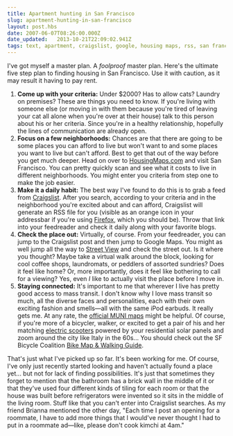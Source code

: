 ```yaml
---
title: Apartment hunting in San Francisco
slug: apartment-hunting-in-san-francisco
layout: post.hbs
date: 2007-06-07T08:26:00.000Z
date_updated:   2013-10-21T22:09:02.941Z
tags: text, apartment, craigslist, google, housing maps, rss, san francisco, street view
---
```


I've got myself a master plan. A <em>foolproof</em> master plan. Here's the ultimate five step plan to finding housing in San Francisco. Use it with caution, as it may result it having to pay rent.<!--more-->

<ol>
<li><strong>Come up with your criteria:</strong> Under $2000? Has to allow cats? Laundry on premises? These are things you need to know. If you're living with someone else (or moving in with them because you're tired of leaving your cat all alone when you're over at their house) talk to this person about his or her criteria. Since you're in a healthy relationship, hopefully the lines of communication are already open.</li>

<li><strong>Focus on a few neighborhoods:</strong> Chances are that there are going to be some places you can afford to live but won't want to and some places you want to live but can't afford. Best to get that out of the way before you get much deeper. Head on over to <a href="http://www.housingmaps.com/" title="HousingMaps.com">HousingMaps.com</a> and visit San Francisco. You can pretty quickly scan and see what it costs to live in different neighborhoods. You might enter you criteria from step one to make the job easier.</li>

<li><strong>Make it a daily habit:</strong> The best way I've found to do this is to grab a feed from <a href="http://craigslist.org/" title="Craigslist">Craigslist</a>. After you search, according to your criteria and in the neighborhood you're excited about and can afford, Craigslist will generate an RSS file for you (visible as an orange icon in your addressbar if you're using <a href="http://www.mozilla.com/en-US/firefox/" title="Firefox at Mozilla.com">Firefox</a>, which you should be). Throw that link into your feedreader and check it daily along with your favorite blogs.</li>

<li><strong>Check the place out:</strong> Virtually, of course. From your feedreader, you can jump to the Craigslist post and then jump to Google Maps. You might as well jump all the way to <a href="http://maps.google.com/maps?f=q&hl=en&q=San+Francisco+CA+US&ie=UTF8&ll=37.779602,-122.420053&spn=0.036293,0.061798&z=14&om=1&layer=c&cbll=37.779567,-122.420132" title="Google Street View">Street View</a> and check the street out. Is it where you thought? Maybe take a virtual walk around the block, looking for cool coffee shops, laundromats, or peddlers of assorted sundries? Does it feel like home? Or, more importantly, does it feel like bothering to call for a viewing? Yes, even <em>I</em> like to actually visit the place before I move in.</li>

<li><strong>Staying connected:</strong> It's important to me that wherever I live has pretty good access to mass transit. I don't know why I love mass transit so much, all the diverse faces and personalities, each with their own exciting fashion and smells&mdash;all with the same iPod earbuds. It really gets me. At any rate, the <a href="http://www.sfmta.com/cms/mmaps/official.htm" title="SFMTA.com">official MUNI maps</a> might be helpful. Of course, if you're more of a bicycler, walker, or excited to get a pair of his and her matching <a href="http://www.zapworld.com/zapstore/detail.aspx?ID=389" title="Zap!">electric scooters</a> powered by your residential solar panels and zoom around the city like Italy in the 60s... You should check out the SF Bicycle Coalition <a href="http://www.sfbike.org/?maps" title="SF Bike Map">Bike Map &amp; Walking Guide</a>.</li>
</ol>

That's just what I've picked up so far. It's been working for me. Of course, I've only just recently started looking and haven't actually found a place yet... but not for lack of finding possibilities. It's just that sometimes they forget to mention that the bathroom has a brick wall in the middle of it or that they've used four different kinds of tiling for each room or that the house was built before refrigerators were invented so it sits in the middle of the living room. Stuff like that you can't enter into Craigslist searches. As my friend Brianna mentioned the other day, "Each time I post an opening for a roommate, I have to add more things that I would've never thought I had to put in a roommate ad&mdash;like, please don't cook kimchi at 4am."
